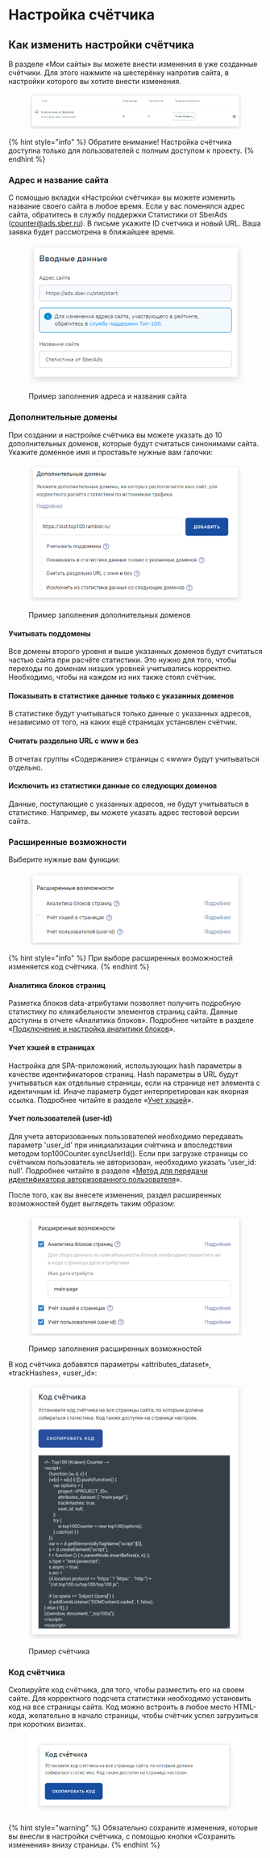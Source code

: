 # Настройка счётчика

## Как изменить настройки счётчика

В разделе «Мои сайты» вы можете внести изменения в уже созданные счётчики. Для этого нажмите на шестерёнку напротив сайта, в настройки которого вы хотите внести изменения.

<figure><img src="../.gitbook/assets/stat.top100.rambler.ru_stat_projects (1).png" alt=""><figcaption></figcaption></figure>

{% hint style="info" %}
Обратите внимание! Настройка счётчика доступна только для пользователей с полным доступом к проекту.
{% endhint %}

### **Адрес и название сайта**

С помощью вкладки «Настройки счётчика» вы можете изменить название своего сайта в любое время. Если у вас поменялся адрес сайта, обратитесь в службу поддержки Cтатистики от SberAds ([counter@ads.sber.ru](mailto:counter@ads.sber.ru)). В письме укажите ID счетчика и новый URL. Ваша заявка будет рассмотрена в ближайшее время.

<figure><img src="../.gitbook/assets/stat.top100.rambler.ru_stat_projects (1) (1).png" alt=""><figcaption><p>Пример заполнения адреса и названия сайта</p></figcaption></figure>

### **Дополнительные домены**

При создании и настройке счётчика вы можете указать до 10 дополнительных доменов, которые будут считаться синонимами сайта. Укажите доменное имя и проставьте нужные вам галочки:

<figure><img src="../.gitbook/assets/домен.png" alt=""><figcaption><p>Пример заполнения дополнительных доменов</p></figcaption></figure>

#### Учитывать поддомены

Все домены второго уровня и выше указанных доменов будут считаться частью сайта при расчёте статистики. Это нужно для того, чтобы переходы по доменам низших уровней учитывались корректно. Необходимо, чтобы на каждом из них также стоял счётчик.

#### Показывать в статистике данные только с указанных доменов

В статистике будут учитываться только данные с указанных адресов, независимо от того, на каких ещё страницах установлен счётчик.

#### Считать раздельно URL с www и без

В отчетах группы «Содержание» страницы с «www» будут учитываться отдельно.

#### Исключить из статистики данные со следующих доменов

Данные, поступающие с указанных адресов, не будут учитываться в статистике. Например, вы можете указать адрес тестовой версии сайта.

### **Расширенные возможности**

Выберите нужные вам функции:

<figure><img src="../.gitbook/assets/расширенные возможности.png" alt=""><figcaption></figcaption></figure>

{% hint style="info" %}
При выборе расширенных возможностей изменяется код счётчика.
{% endhint %}

#### Аналитика блоков страниц

Разметка блоков data-атрибутами позволяет получить подробную статистику по кликабельности элементов страниц сайта. Данные доступны в отчете «Аналитика блоков». Подробнее читайте в разделе «[Подключение и настройка аналитики блоков](https://top-100-writer.gitbook.io/dokumentaciya-top-100-po-novoi-modeli-progress/nastroika-sbora-i-otpravki-dannykh/veb-schyotchik/podklyuchenie-i-nastroika-analitiki-blokov)».

#### Учет хэшей в страницах

Настройка для SPA-приложений, использующих hash параметры в качестве идентификаторов страниц. Hash параметры в URL будут учитываться как отдельные страницы, если на странице нет элемента с идентичным id. Иначе параметр будет интерпретирован как якорная ссылка. Подробнее читайте в разделе «[Учет хэшей](https://top-100-writer.gitbook.io/dokumentaciya-top-100-po-novoi-modeli-progress/nastroika-sbora-i-otpravki-dannykh/veb-schyotchik/uchet-kheshei)».

#### Учет пользователей (user-id)

Для учета авторизованных пользователей необходимо передавать параметр 'user\_id' при инициализации счётчика и впоследствии методом top100Counter.syncUserId(). Если при загрузке страницы со счётчиком пользователь не авторизован, необходимо указать 'user\_id: null'. Подробнее читайте в разделе «[Метод для передачи идентификатора авторизованного пользователя](https://top-100-writer.gitbook.io/dokumentaciya-top-100-po-novoi-modeli-progress/nastroika-sbora-i-otpravki-dannykh/veb-schyotchik/metody-po-rabote-s-schyotchikom-top-100/metod-dlya-peredachi-identifikatora-avtorizovannogo-polzovatelya)».

После того, как вы внесете изменения, раздел расширенных возможностей будет выглядеть таким образом:

<figure><img src="../.gitbook/assets/расширенные.png" alt=""><figcaption><p>Пример заполнения расширенных возможностей</p></figcaption></figure>

В код счётчика добавятся параметры «attributes\_dataset», «trackHashes», «user\_id»:

<figure><img src="../.gitbook/assets/код.png" alt=""><figcaption><p>Пример счётчика</p></figcaption></figure>

### **Код счётчика**

Скопируйте код счётчика, для того, чтобы разместить его на своем сайте. Для корректного подсчета статистики необходимо установить код на все страницы сайта. Код можно встроить в любое место HTML-кода, желательно в начало страницы, чтобы счётчик успел загрузиться при коротких визитах.

<figure><img src="../.gitbook/assets/код1.png" alt=""><figcaption></figcaption></figure>

{% hint style="warning" %}
Обязательно сохраните изменения, которые вы внесли в настройки счётчика, с помощью кнопки «Сохранить изменения» внизу страницы.
{% endhint %}
